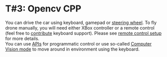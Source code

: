 # T\#3: Opencv CPP

You can drive the car using keyboard, gamepad or [steering wheel](https://github.com/ykkimhgu/gitbook_docs/tree/89bf64c3b2679b45893eec7c530581cd7441d2cf/airsim/docs/tutorial/steering_wheel_installation.md). To fly drone manually, you will need either XBox controller or a remote control \(feel free to [contribute](https://github.com/ykkimhgu/gitbook_docs/tree/89bf64c3b2679b45893eec7c530581cd7441d2cf/airsim/docs/tutorial/CONTRIBUTING.md) keyboard support\). Please see [remote control setup](https://github.com/ykkimhgu/gitbook_docs/tree/89bf64c3b2679b45893eec7c530581cd7441d2cf/airsim/docs/tutorial/remote_control.md) for more details.  
You can use [APIs](https://github.com/ykkimhgu/gitbook_docs/tree/89bf64c3b2679b45893eec7c530581cd7441d2cf/airsim/docs/tutorial/apis.md) for programmatic control or use so-called [Computer Vision mode](https://github.com/ykkimhgu/gitbook_docs/tree/89bf64c3b2679b45893eec7c530581cd7441d2cf/airsim/docs/tutorial/image_apis.md) to move around in environment using the keyboard.

